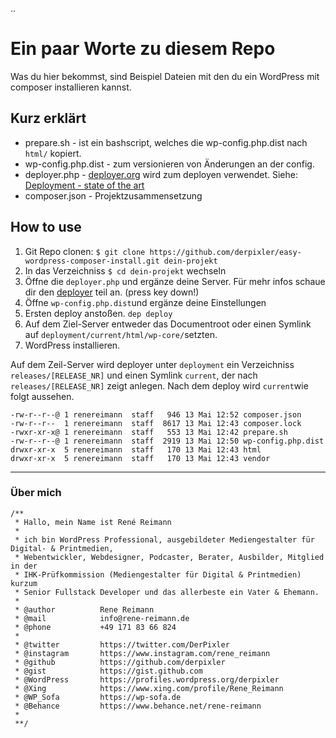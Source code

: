 ..

# Ein paar Worte zu diesem Repo

Was du hier bekommst, sind Beispiel Dateien mit den du ein WordPress mit composer installieren kannst.

## Kurz erklärt

 * prepare.sh - ist ein bashscript, welches die wp-config.php.dist nach `html/` kopiert.
 * wp-config.php.dist - zum versionieren von Änderungen an der config.
 * deployer.php - [deployer.org](deployer.org) wird zum deployen verwendet. Siehe: [Deployment - state of the art](https://github.com/derpixler/Deployment-state-of-the-art)
 * composer.json - Projektzusammensetzung

## How to use

1. Git Repo clonen: 
   `$ git clone https://github.com/derpixler/easy-wordpress-composer-install.git dein-projekt`
2. In das Verzeichniss `$ cd dein-projekt` wechseln
3. Öffne die `deployer.php` und ergänze deine Server. 
   Für mehr infos schaue dir den [deployer](https://derpixler.github.io/Deployment-state-of-the-art/#deployer) teil an. (press key down!)
4. Öffne `wp-config.php.dist`und ergänze deine Einstellungen
5. Ersten deploy anstoßen. `dep deploy`
5. Auf dem Ziel-Server entweder das Documentroot oder einen Symlink auf `deployment/current/html/wp-core/`setzten.
6. WordPress installieren.

Auf dem Zeil-Server wird deployer unter `deployment` ein Verzeichniss `releases/[RELEASE_NR]` und einen Symlink `current`, der nach `releases/[RELEASE_NR]` zeigt anlegen. Nach dem deploy wird `current`wie folgt aussehen.
```
-rw-r--r--@ 1 renereimann  staff   946 13 Mai 12:52 composer.json
-rw-r--r--  1 renereimann  staff  8617 13 Mai 12:43 composer.lock
-rwxr-xr-x@ 1 renereimann  staff   553 13 Mai 12:42 prepare.sh
-rw-r--r--@ 1 renereimann  staff  2919 13 Mai 12:50 wp-config.php.dist
drwxr-xr-x  5 renereimann  staff   170 13 Mai 12:43 html
drwxr-xr-x  5 renereimann  staff   170 13 Mai 12:43 vendor
```

---

### Über mich
```
/**
 * Hallo, mein Name ist René Reimann
 *
 * ich bin WordPress Professional, ausgebildeter Mediengestalter für Digital- & Printmedien,
 * Webentwickler, Webdesigner, Podcaster, Berater, Ausbilder, Mitglied in der
 * IHK-Prüfkommission (Mediengestalter für Digital & Printmedien) kurzum
 * Senior Fullstack Developer und das allerbeste ein Vater & Ehemann.
 *
 * @author          Rene Reimann
 * @mail            info@rene-reimann.de
 * @phone           +49 171 83 66 824
 *
 * @twitter         https://twitter.com/DerPixler
 * @instagram       https://www.instagram.com/rene_reimann
 * @github          https://github.com/derpixler
 * @gist            https://gist.github.com
 * @WordPress       https://profiles.wordpress.org/derpixler
 * @Xing            https://www.xing.com/profile/Rene_Reimann
 * @WP_Sofa         https://wp-sofa.de
 * @Behance         https://www.behance.net/rene-reimann
 *
 **/
 ```
